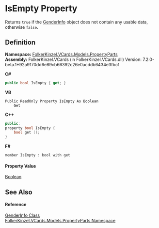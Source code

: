 # IsEmpty Property


Returns `true` if the <a href="e20b3f67-90c7-6662-6dc1-1cb8cfa6d6e3.md">GenderInfo</a> object does not contain any usable data, otherwise `false`.



## Definition
**Namespace:** <a href="dbd283d2-4531-056c-7d94-281acad42316.md">FolkerKinzel.VCards.Models.PropertyParts</a>  
**Assembly:** FolkerKinzel.VCards (in FolkerKinzel.VCards.dll) Version: 7.2.0-beta.1+92a9170dd6e89cb66392c26e0acddb6434e3fbc1

**C#**
``` C#
public bool IsEmpty { get; }
```
**VB**
``` VB
Public ReadOnly Property IsEmpty As Boolean
	Get
```
**C++**
``` C++
public:
property bool IsEmpty {
	bool get ();
}
```
**F#**
``` F#
member IsEmpty : bool with get
```



#### Property Value
<a href="https://learn.microsoft.com/dotnet/api/system.boolean" target="_blank" rel="noopener noreferrer">Boolean</a>

## See Also


#### Reference
<a href="e20b3f67-90c7-6662-6dc1-1cb8cfa6d6e3.md">GenderInfo Class</a>  
<a href="dbd283d2-4531-056c-7d94-281acad42316.md">FolkerKinzel.VCards.Models.PropertyParts Namespace</a>  
